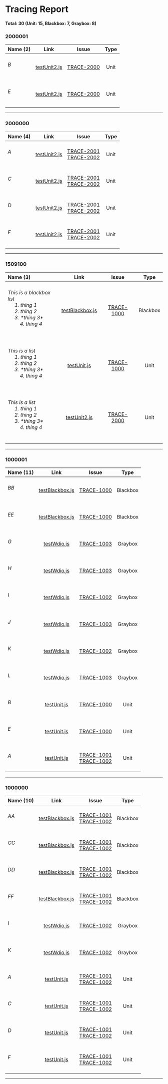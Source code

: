 # Tracing Report
#### Total: 30 (Unit: 15, Blackbox: 7, Graybox: 8)


### 2000001

| Name (2) | Link | Issue | Type |
| :--- | :---: | :---: | :---: |
| <h6>B</h6> | [testUnit2.js](../demos/Unit/testUnit2.js#L15) | [TRACE-2000](https://jira2.cerner.com/browse/TRACE-2000) | Unit |
| <h6>E</h6> | [testUnit2.js](../demos/Unit/testUnit2.js#L15) | [TRACE-2000](https://jira2.cerner.com/browse/TRACE-2000) | Unit |

<hr/>

### 2000000

| Name (4) | Link | Issue | Type |
| :--- | :---: | :---: | :---: |
| <h6>A</h6> | [testUnit2.js](../demos/Unit/testUnit2.js#L3) | [TRACE-2001](https://jira2.cerner.com/browse/TRACE-2001)<br/>[TRACE-2002](https://jira2.cerner.com/browse/TRACE-2002) | Unit |
| <h6>C</h6> | [testUnit2.js](../demos/Unit/testUnit2.js#L3) | [TRACE-2001](https://jira2.cerner.com/browse/TRACE-2001)<br/>[TRACE-2002](https://jira2.cerner.com/browse/TRACE-2002) | Unit |
| <h6>D</h6> | [testUnit2.js](../demos/Unit/testUnit2.js#L3) | [TRACE-2001](https://jira2.cerner.com/browse/TRACE-2001)<br/>[TRACE-2002](https://jira2.cerner.com/browse/TRACE-2002) | Unit |
| <h6>F</h6> | [testUnit2.js](../demos/Unit/testUnit2.js#L3) | [TRACE-2001](https://jira2.cerner.com/browse/TRACE-2001)<br/>[TRACE-2002](https://jira2.cerner.com/browse/TRACE-2002) | Unit |

<hr/>

### 1509100

| Name (3) | Link | Issue | Type |
| :--- | :---: | :---: | :---: |
| <h6>This is a blackbox list<br/>&nbsp;&nbsp;&nbsp;&nbsp; 1. thing 1<br/>&nbsp;&nbsp;&nbsp;&nbsp; 2. thing 2<br/>&nbsp;&nbsp;&nbsp;&nbsp; 3. \*thing 3\*<br/>&nbsp;&nbsp;&nbsp;&nbsp;&nbsp;&nbsp;&nbsp;&nbsp; 4. thing 4</h6> | [testBlackbox.js](../demos/Blackbox/testBlackbox.js#L15) | [TRACE-1000](https://jira2.cerner.com/browse/TRACE-1000) | Blackbox |
| <h6>This is a list<br/>&nbsp;&nbsp;&nbsp;&nbsp; 1. thing 1<br/>&nbsp;&nbsp;&nbsp;&nbsp; 2. thing 2<br/>&nbsp;&nbsp;&nbsp;&nbsp; 3. \*thing 3\*<br/>&nbsp;&nbsp;&nbsp;&nbsp;&nbsp;&nbsp;&nbsp;&nbsp; 4. thing 4</h6> | [testUnit.js](../demos/Unit/testUnit.js#L16) | [TRACE-1000](https://jira2.cerner.com/browse/TRACE-1000) | Unit |
| <h6>This is a list<br/>&nbsp;&nbsp;&nbsp;&nbsp; 1. thing 1<br/>&nbsp;&nbsp;&nbsp;&nbsp; 2. thing 2<br/>&nbsp;&nbsp;&nbsp;&nbsp; 3. \*thing 3\*<br/>&nbsp;&nbsp;&nbsp;&nbsp;&nbsp;&nbsp;&nbsp;&nbsp; 4. thing 4</h6> | [testUnit2.js](../demos/Unit/testUnit2.js#L15) | [TRACE-2000](https://jira2.cerner.com/browse/TRACE-2000) | Unit |

<hr/>

### 1000001

| Name (11) | Link | Issue | Type |
| :--- | :---: | :---: | :---: |
| <h6>BB</h6> | [testBlackbox.js](../demos/Blackbox/testBlackbox.js#L15) | [TRACE-1000](https://jira2.cerner.com/browse/TRACE-1000) | Blackbox |
| <h6>EE</h6> | [testBlackbox.js](../demos/Blackbox/testBlackbox.js#L15) | [TRACE-1000](https://jira2.cerner.com/browse/TRACE-1000) | Blackbox |
| <h6>G</h6> | [testWdio.js](../demos/Graybox/testWdio.js#L3) | [TRACE-1003](https://jira2.cerner.com/browse/TRACE-1003) | Graybox |
| <h6>H</h6> | [testWdio.js](../demos/Graybox/testWdio.js#L3) | [TRACE-1003](https://jira2.cerner.com/browse/TRACE-1003) | Graybox |
| <h6>I</h6> | [testWdio.js](../demos/Graybox/testWdio.js#L3) | [TRACE-1002](https://jira2.cerner.com/browse/TRACE-1002) | Graybox |
| <h6>J</h6> | [testWdio.js](../demos/Graybox/testWdio.js#L3) | [TRACE-1003](https://jira2.cerner.com/browse/TRACE-1003) | Graybox |
| <h6>K</h6> | [testWdio.js](../demos/Graybox/testWdio.js#L3) | [TRACE-1002](https://jira2.cerner.com/browse/TRACE-1002) | Graybox |
| <h6>L</h6> | [testWdio.js](../demos/Graybox/testWdio.js#L3) | [TRACE-1003](https://jira2.cerner.com/browse/TRACE-1003) | Graybox |
| <h6>B</h6> | [testUnit.js](../demos/Unit/testUnit.js#L16) | [TRACE-1000](https://jira2.cerner.com/browse/TRACE-1000) | Unit |
| <h6>E</h6> | [testUnit.js](../demos/Unit/testUnit.js#L16) | [TRACE-1000](https://jira2.cerner.com/browse/TRACE-1000) | Unit |
| <h6>A</h6> | [testUnit.js](../demos/Unit/testUnit.js#L3) | [TRACE-1001](https://jira2.cerner.com/browse/TRACE-1001)<br/>[TRACE-1002](https://jira2.cerner.com/browse/TRACE-1002) | Unit |

<hr/>

### 1000000

| Name (10) | Link | Issue | Type |
| :--- | :---: | :---: | :---: |
| <h6>AA</h6> | [testBlackbox.js](../demos/Blackbox/testBlackbox.js#L3) | [TRACE-1001](https://jira2.cerner.com/browse/TRACE-1001)<br/>[TRACE-1002](https://jira2.cerner.com/browse/TRACE-1002) | Blackbox |
| <h6>CC</h6> | [testBlackbox.js](../demos/Blackbox/testBlackbox.js#L3) | [TRACE-1001](https://jira2.cerner.com/browse/TRACE-1001)<br/>[TRACE-1002](https://jira2.cerner.com/browse/TRACE-1002) | Blackbox |
| <h6>DD</h6> | [testBlackbox.js](../demos/Blackbox/testBlackbox.js#L3) | [TRACE-1001](https://jira2.cerner.com/browse/TRACE-1001)<br/>[TRACE-1002](https://jira2.cerner.com/browse/TRACE-1002) | Blackbox |
| <h6>FF</h6> | [testBlackbox.js](../demos/Blackbox/testBlackbox.js#L3) | [TRACE-1001](https://jira2.cerner.com/browse/TRACE-1001)<br/>[TRACE-1002](https://jira2.cerner.com/browse/TRACE-1002) | Blackbox |
| <h6>I</h6> | [testWdio.js](../demos/Graybox/testWdio.js#L18) | [TRACE-1002](https://jira2.cerner.com/browse/TRACE-1002) | Graybox |
| <h6>K</h6> | [testWdio.js](../demos/Graybox/testWdio.js#L18) | [TRACE-1002](https://jira2.cerner.com/browse/TRACE-1002) | Graybox |
| <h6>A</h6> | [testUnit.js](../demos/Unit/testUnit.js#L3) | [TRACE-1001](https://jira2.cerner.com/browse/TRACE-1001)<br/>[TRACE-1002](https://jira2.cerner.com/browse/TRACE-1002) | Unit |
| <h6>C</h6> | [testUnit.js](../demos/Unit/testUnit.js#L3) | [TRACE-1001](https://jira2.cerner.com/browse/TRACE-1001)<br/>[TRACE-1002](https://jira2.cerner.com/browse/TRACE-1002) | Unit |
| <h6>D</h6> | [testUnit.js](../demos/Unit/testUnit.js#L3) | [TRACE-1001](https://jira2.cerner.com/browse/TRACE-1001)<br/>[TRACE-1002](https://jira2.cerner.com/browse/TRACE-1002) | Unit |
| <h6>F</h6> | [testUnit.js](../demos/Unit/testUnit.js#L3) | [TRACE-1001](https://jira2.cerner.com/browse/TRACE-1001)<br/>[TRACE-1002](https://jira2.cerner.com/browse/TRACE-1002) | Unit |

<hr/>
